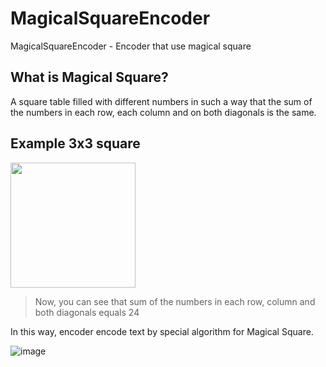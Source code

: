 # MagicalSquareEncoder
MagicalSquareEncoder - Encoder that use magical square

## What is Magical Square?
A square table filled with different numbers in such a way that the sum of the numbers in each row, each column and on both diagonals is the same.

## Example 3x3 square
<img src="https://user-images.githubusercontent.com/33997732/140657491-13a028f0-a9d6-4208-b002-02d928cb3f10.png" width="200" />

> Now, you can see that sum of the numbers in each row, column and both diagonals equals 24

In this way, encoder encode text by special algorithm for Magical Square.

![image](https://user-images.githubusercontent.com/33997732/140657763-e66cc959-107c-4233-bfeb-ad457574466a.png)

